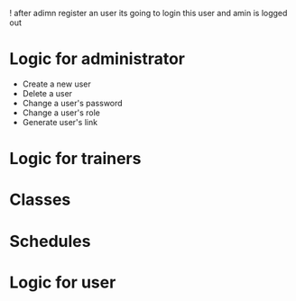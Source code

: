 ! after adimn register an user its going to login this user and amin is logged out
# Logic for administrator
 - Create a new user
 - Delete a user
 - Change a user's password
 - Change a user's role
 - Generate user's link

 # Logic for trainers
 # Classes
 # Schedules
 # Logic for user